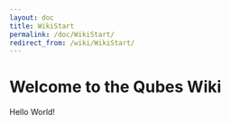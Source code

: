 ```yaml
---
layout: doc
title: WikiStart
permalink: /doc/WikiStart/
redirect_from: /wiki/WikiStart/
---
```


Welcome to the Qubes Wiki
=========================

Hello World!
